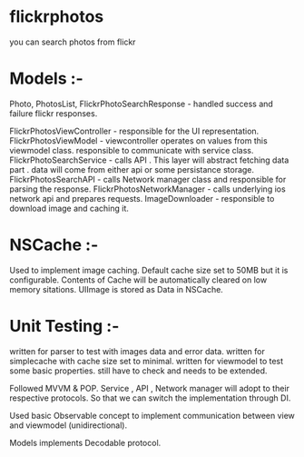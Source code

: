 # flickrphotos
you can search photos from flickr

# Models :-
  Photo, PhotosList, FlickrPhotoSearchResponse - handled success and failure flickr responses.
  
  FlickrPhotosViewController - responsible for the UI representation.
  FlickrPhotosViewModel - viewcontroller operates on values from this viewmodel class. responsible to communicate with service class.
  FlickrPhotoSearchService - calls API . This layer will abstract fetching data part . data will come from either api or some persistance storage. 
  FlickrPhotosSearchAPI - calls Network manager class and responsible for parsing the response.
  FlickrPhotosNetworkManager - calls underlying ios network api and prepares requests.
  ImageDownloader - responsible to download image and caching it. 
  

# NSCache :-
  Used to implement image caching. 
  Default cache size set to 50MB but it is configurable.
  Contents of Cache will be automatically cleared on low memory sitations.
  UIImage is stored as Data in NSCache.
  
# Unit Testing :-
  written for parser to test with images data and error data.
  written for simplecache with cache size set to minimal.
  written for viewmodel to test some basic properties.
  still have to check and needs to be extended.
  
  Followed MVVM & POP. Service , API , Network manager will adopt to their respective protocols. So that we can switch the implementation through DI.
  
  Used basic Observable concept to implement communication between view and viewmodel (unidirectional).
  
  Models implements Decodable protocol.
  
  
  
  
  
